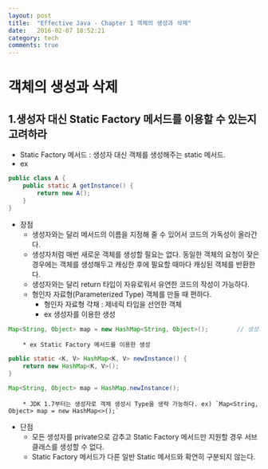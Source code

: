 ```yaml
---
layout: post
title:  "Effective Java - Chapter 1 객체의 생성과 삭제"
date:   2016-02-07 18:52:21
category: tech
comments: true
---
```

# 객체의 생성과 삭제
## 1.생성자 대신 Static Factory 메서드를 이용할 수 있는지 고려하라
* Static Factory 메서드 : 생성자 대신 객체를 생성해주는 static 메서드.
* ex
``` java
public class A {
	public static A getInstance() {
		return new A();
	}
}
```
* 장점
	* 생성자와는 달리 메서드의 이름을 지정해 줄 수 있어서 코드의 가독성이 올라간다.
	* 생성자처럼 매번 새로운 객체를 생성할 필요는 없다. 동일한 객체의 요청이 잦은 경우에는 객체를 생성해두고 캐싱한 후에 필요할 때마다 캐싱된 객체를 반환한다.
	* 생성자와는 달리 return 타입이 자유로워서 유연한 코드의 작성이 가능하다.
	* 형인자 자료형(Parameterized Type) 객체를 만들 때 편하다.
		* 형인자 자료형 갹채 : 제네릭 타입을 선언한 객체
		* ex 생성자를 이용한 생성
``` java
Map<String, Object> map = new HashMap<String, Object>();		// 생성자 호출 시 Type을 반드시 명시해줘야 한다.
```
		* ex Static Factory 메서드를 이용한 생성
``` java
public static <K, V> HashMap<K, V> newInstance() {
	return new HashMap<K, V>();
}

Map<String, Object> map = HashMap.newInstance();
```
		* JDK 1.7부터는 생성자로 객체 생성시 Type을 생략 가능하다. ex) `Map<String, Object> map = new HashMap<>();`
* 단점
	* 모든 생성자를 private으로 감추고 Static Factory 메서드만 지원할 경우 서브클래스를 생성할 수 없다.
	* Static Factory 메서드가 다른 일반 Static 메서드와 확연히 구분되지 않는다.
